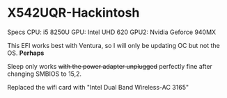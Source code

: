 # X542UQR-Hackintosh

Specs
CPU: i5 8250U
GPU: Intel UHD 620
GPU2: Nvidia Geforce 940MX

This EFI works best with Ventura, so I will only be updating OC but not 
the OS. **Perhaps**

Sleep only works ~~with the power adapter unplugged~~ perfectly fine 
after changing SMBIOS to 15,2.

Replaced the wifi card with "Intel Dual Band Wireless-AC 3165"
